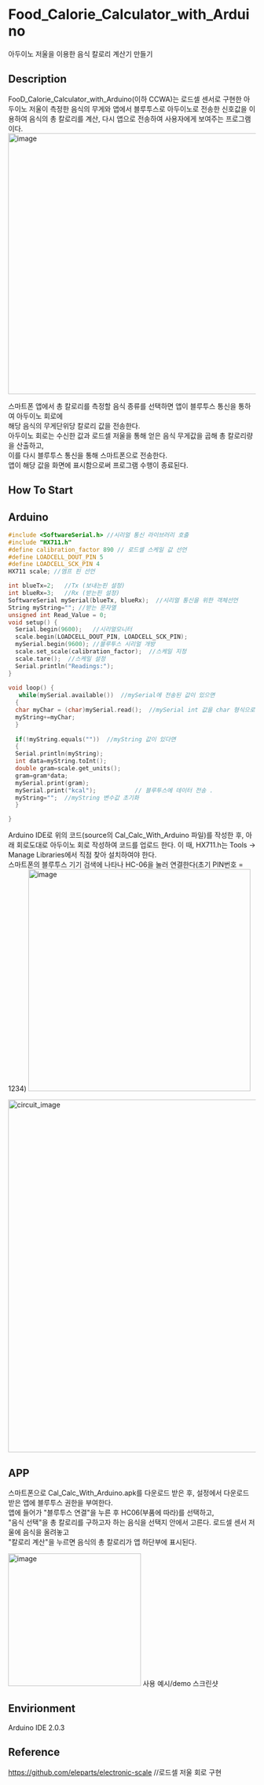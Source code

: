 # Food_Calorie_Calculator_with_Arduino
아두이노 저울을 이용한 음식 칼로리 계산기 만들기

## Description  
FooD_Calorie_Calculator_with_Arduino(이하 CCWA)는 로드셀 센서로 구현한 아두이노 저울이 측정한 음식의 무게와 앱에서 블루투스로 아두이노로 전송한 신호값을 이용하여 음식의 총 칼로리를 계산, 다시 앱으로 전송하여 사용자에게 보여주는 프로그램이다.  
<img width="531" alt="image" src="https://user-images.githubusercontent.com/83822982/206906815-5ac16f84-598d-4831-86a3-03a29442337c.png">
  
스마트폰 앱에서 총 칼로리를 측정할 음식 종류를 선택하면 앱이 블루투스 통신을 통하여 아두이노 회로에   
해당 음식의 무게단위당 칼로리 값을 전송한다.  
아두이노 회로는 수신한 값과 로드셀 저울을 통해 얻은 음식 무게값을 곱해 총 칼로리량을 산출하고,  
이를 다시 블루투스 통신을 통해 스마트폰으로 전송한다.  
앱이 해당 값을 화면에 표시함으로써 프로그램 수행이 종료된다.

## How To Start
## Arduino
```c++
#include <SoftwareSerial.h> //시리얼 통신 라이브러리 호출
#include "HX711.h"
#define calibration_factor 890 // 로드셀 스케일 값 선언 
#define LOADCELL_DOUT_PIN 5
#define LOADCELL_SCK_PIN 4
HX711 scale; //엠프 핀 선언 

int blueTx=2;   //Tx (보내는핀 설정)
int blueRx=3;   //Rx (받는핀 설정)
SoftwareSerial mySerial(blueTx, blueRx);  //시리얼 통신을 위한 객체선언
String myString=""; //받는 문자열
unsigned int Read_Value = 0; 
void setup() {
  Serial.begin(9600);   //시리얼모니터 
  scale.begin(LOADCELL_DOUT_PIN, LOADCELL_SCK_PIN);
  mySerial.begin(9600); //블루투스 시리얼 개방
  scale.set_scale(calibration_factor);  //스케일 지정 
  scale.tare();  //스케일 설정
  Serial.println("Readings:"); 
}
 
void loop() {
   while(mySerial.available())  //mySerial에 전송된 값이 있으면
  {
  char myChar = (char)mySerial.read();  //mySerial int 값을 char 형식으로 변환
  myString+=myChar;  
  }
  
  if(!myString.equals(""))  //myString 값이 있다면
  {
  Serial.println(myString);
  int data=myString.toInt();
  double gram=scale.get_units();
  gram=gram*data;
  mySerial.print(gram);    
  mySerial.print("kcal");           // 블루투스에 데이터 전송 .
  myString="";  //myString 변수값 초기화
  }

}
```
Arduino IDE로 위의 코드(source의 Cal_Calc_With_Arduino 파일)를 작성한 후, 
아래 회로도대로 아두이노 회로 작성하여 코드를 업로드 한다.
이 때, HX711.h는 Tools ->  Manage Libraries에서 직점 찾아 설치하여야 한다.  
스마트폰의 블루투스 기기 검색에 나타나 HC-06을 눌러 연결한다(초기 PIN번호 = 1234)
<img width="452" alt="image" src="https://user-images.githubusercontent.com/83822982/206904256-f31a8beb-e54e-4207-8ca0-db35baece432.png">

<img width="718" alt="circuit_image" src="https://user-images.githubusercontent.com/83822982/206903658-51b907e5-872c-475d-9567-46dee0a2fc9a.png">

## APP   
스마트폰으로 Cal_Calc_With_Arduino.apk를 다운로드 받은 후, 설정에서 다운로드 받은 앱에 블루투스 권한을 부여한다.  
앱에 들어가 "블루투스 연결"을 누른 후 HC06(부품에 따라)를 선택하고,  
"음식 선택"을 총 칼로리를 구하고자 하는 음식을 선택지 안에서 고른다.
로드셀 센서 저울에 음식을 올려놓고  
"칼로리 계산"을 누르면 음식의 총 칼로리가 앱 하단부에 표시된다.    

<img width="270" alt="image" src="https://user-images.githubusercontent.com/83822982/206906379-083060ab-1126-4e10-a5cd-14832f6da7d2.png">  
사용 예시/demo 스크린샷  

## Envirionment
Arduino IDE 2.0.3  
## Reference
https://github.com/eleparts/electronic-scale //로드셀 저울 회로 구현
